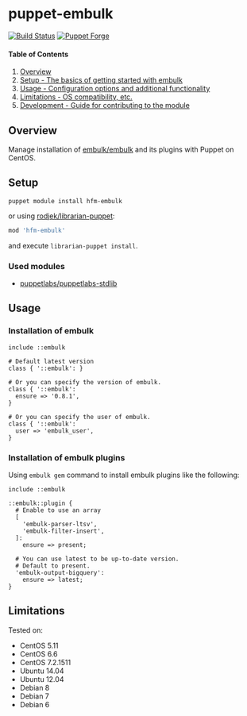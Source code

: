 # puppet-embulk

[![Build Status](https://img.shields.io/travis/hfm/puppet-embulk/master.svg?style=flat-square)](https://travis-ci.org/hfm/puppet-embulk)
[![Puppet Forge](https://img.shields.io/puppetforge/v/hfm/embulk.svg?style=flat-square)](https://forge.puppetlabs.com/hfm/embulk)

#### Table of Contents

1. [Overview](#overview)
1. [Setup - The basics of getting started with embulk](#setup)
1. [Usage - Configuration options and additional functionality](#usage)
1. [Limitations - OS compatibility, etc.](#limitations)
1. [Development - Guide for contributing to the module](#development)

Overview
---

Manage installation of [embulk/embulk](https://github.com/embulk/embulk) and its plugins with Puppet on CentOS.

Setup
---

```
puppet module install hfm-embulk
```

or using [rodjek/librarian-puppet](https://github.com/rodjek/librarian-puppet):

```rb
mod 'hfm-embulk'
```

and execute ``` librarian-puppet install ```.

### Used modules

- [puppetlabs/puppetlabs-stdlib](https://github.com/puppetlabs/puppetlabs-stdlib)

Usage
---

### Installation of embulk

```puppet
include ::embulk

# Default latest version
class { '::embulk': }

# Or you can specify the version of embulk.
class { '::embulk':
  ensure => '0.8.1',
}

# Or you can specify the user of embulk.
class { '::embulk':
  user => 'embulk_user',
}
```

### Installation of embulk plugins

Using `embulk gem` command to install embulk plugins like the following:

```puppet
include ::embulk

::embulk::plugin {
  # Enable to use an array
  [
    'embulk-parser-ltsv',
    'embulk-filter-insert',
  ]:
    ensure => present;

  # You can use latest to be up-to-date version.
  # Default to present.
  'embulk-output-bigquery':
    ensure => latest;
}
```

Limitations
---

Tested on:

- CentOS 5.11
- CentOS 6.6
- CentOS 7.2.1511
- Ubuntu 14.04
- Ubuntu 12.04
- Debian 8
- Debian 7
- Debian 6
